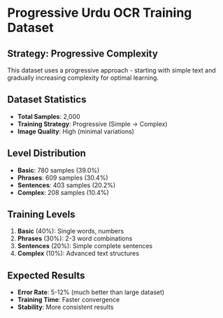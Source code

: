 # Progressive Urdu OCR Training Dataset

## Strategy: Progressive Complexity
This dataset uses a progressive approach - starting with simple text
and gradually increasing complexity for optimal learning.

## Dataset Statistics
- **Total Samples**: 2,000
- **Training Strategy**: Progressive (Simple → Complex)
- **Image Quality**: High (minimal variations)

## Level Distribution
- **Basic**: 780 samples (39.0%)
- **Phrases**: 609 samples (30.4%)
- **Sentences**: 403 samples (20.2%)
- **Complex**: 208 samples (10.4%)

## Training Levels
1. **Basic** (40%): Single words, numbers
2. **Phrases** (30%): 2-3 word combinations
3. **Sentences** (20%): Simple complete sentences
4. **Complex** (10%): Advanced text structures

## Expected Results
- **Error Rate**: 5-12% (much better than large dataset)
- **Training Time**: Faster convergence
- **Stability**: More consistent results

